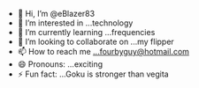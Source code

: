 - 👋 Hi, I’m @eBlazer83
- 👀 I’m interested in ...technology
- 🌱 I’m currently learning ...frequencies
- 💞️ I’m looking to collaborate on ...my flipper
- 📫 How to reach me ...fourbyguy@hotmail.com
- 😄 Pronouns: ...exciting
- ⚡ Fun fact: ...Goku is stronger than vegita

<!---
eBlazer83/eBlazer83 is a ✨ special ✨ repository because its `README.md` (this file) appears on your GitHub profile.
You can click the Preview link to take a look at your changes.
--->
